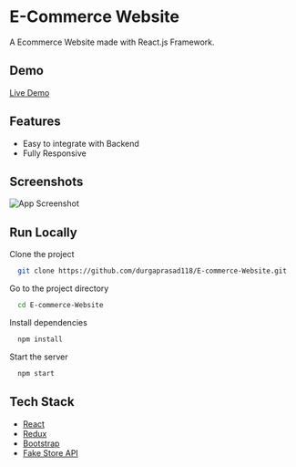 # E-Commerce Website

A Ecommerce Website made with React.js Framework.


## Demo

[Live Demo](https://e-commerce-website-three-sooty.vercel.app/)

## Features

- Easy to integrate with Backend
- Fully Responsive


## Screenshots

![App Screenshot](https://i.ibb.co/fQ293tm/image.png)



## Run Locally

Clone the project

```bash
  git clone https://github.com/durgaprasad118/E-commerce-Website.git
```

Go to the project directory

```bash
  cd E-commerce-Website
```

Install dependencies

```bash
  npm install
```

Start the server

```bash
  npm start
```



## Tech Stack

* [React](https://reactjs.org/)
* [Redux](https://redux.js.org/)
* [Bootstrap](https://getbootstrap.com/)
* [Fake Store API](https://fakestoreapi.com/)



